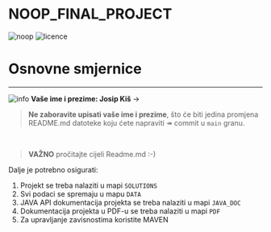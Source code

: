 # NOOP_FINAL_PROJECT

![noop](https://img.shields.io/badge/noop-active-brightgreen) ![licence](https://img.shields.io/badge/licence-%40SiT-blue)

# Osnovne smjernice
---
![info](https://img.shields.io/badge/student-info-orange) **Vaše ime i prezime:  Josip Kiš** &rarr;

> **Ne zaboravite upisati vaše ime i prezime**, što će biti jedina promjena README.md datoteke koju ćete napraviti &Rarr; commit u `main` granu. 

&nbsp;

<div style="text-align:justify">

> **VAŽNO** pročitajte cijeli Readme.md :-)

Dalje je potrebno osigurati:

1. Projekt se treba nalaziti u mapi `SOLUTIONS` 
2. Svi podaci se spremaju u mapu `DATA`
3. JAVA API dokumentacija projekta se treba nalaziti u mapi `JAVA_DOC`
4. Dokumentacija projekta u PDF-u se treba nalaziti u mapi `PDF`
5. Za upravljanje zavisnostima koristite MAVEN


